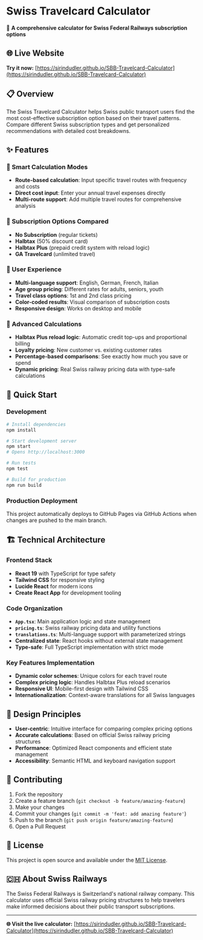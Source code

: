 # Swiss Travelcard Calculator

🚆 **A comprehensive calculator for Swiss Federal Railways subscription options**

## 🌐 Live Website
**Try it now:** [https://sirindudler.github.io/SBB-Travelcard-Calculator](https://sirindudler.github.io/SBB-Travelcard-Calculator)

## 📋 Overview

The Swiss Travelcard Calculator helps Swiss public transport users find the most cost-effective subscription option based on their travel patterns. Compare different Swiss subscription types and get personalized recommendations with detailed cost breakdowns.

## ✨ Features

### 🎯 Smart Calculation Modes
- **Route-based calculation**: Input specific travel routes with frequency and costs
- **Direct cost input**: Enter your annual travel expenses directly
- **Multi-route support**: Add multiple travel routes for comprehensive analysis

### 🎫 Subscription Options Compared
- **No Subscription** (regular tickets)
- **Halbtax** (50% discount card)
- **Halbtax Plus** (prepaid credit system with reload logic)
- **GA Travelcard** (unlimited travel)

### 🎨 User Experience
- **Multi-language support**: English, German, French, Italian
- **Age group pricing**: Different rates for adults, seniors, youth
- **Travel class options**: 1st and 2nd class pricing
- **Color-coded results**: Visual comparison of subscription costs
- **Responsive design**: Works on desktop and mobile

### 🧮 Advanced Calculations
- **Halbtax Plus reload logic**: Automatic credit top-ups and proportional billing
- **Loyalty pricing**: New customer vs. existing customer rates
- **Percentage-based comparisons**: See exactly how much you save or spend
- **Dynamic pricing**: Real Swiss railway pricing data with type-safe calculations

## 🚀 Quick Start

### Development
```bash
# Install dependencies
npm install

# Start development server
npm start
# Opens http://localhost:3000

# Run tests
npm test

# Build for production
npm run build
```

### Production Deployment
This project automatically deploys to GitHub Pages via GitHub Actions when changes are pushed to the main branch.

## 🏗️ Technical Architecture

### Frontend Stack
- **React 19** with TypeScript for type safety
- **Tailwind CSS** for responsive styling
- **Lucide React** for modern icons
- **Create React App** for development tooling

### Code Organization
- **`App.tsx`**: Main application logic and state management
- **`pricing.ts`**: Swiss railway pricing data and utility functions
- **`translations.ts`**: Multi-language support with parameterized strings
- **Centralized state**: React hooks without external state management
- **Type-safe**: Full TypeScript implementation with strict mode

### Key Features Implementation
- **Dynamic color schemes**: Unique colors for each travel route
- **Complex pricing logic**: Handles Halbtax Plus reload scenarios
- **Responsive UI**: Mobile-first design with Tailwind CSS
- **Internationalization**: Context-aware translations for all Swiss languages

## 🎨 Design Principles

- **User-centric**: Intuitive interface for comparing complex pricing options
- **Accurate calculations**: Based on official Swiss railway pricing structures
- **Performance**: Optimized React components and efficient state management
- **Accessibility**: Semantic HTML and keyboard navigation support

## 🤝 Contributing

1. Fork the repository
2. Create a feature branch (`git checkout -b feature/amazing-feature`)
3. Make your changes
4. Commit your changes (`git commit -m 'feat: add amazing feature'`)
5. Push to the branch (`git push origin feature/amazing-feature`)
6. Open a Pull Request

## 📝 License

This project is open source and available under the [MIT License](LICENSE).

## 🇨🇭 About Swiss Railways

The Swiss Federal Railways is Switzerland's national railway company. This calculator uses official Swiss railway pricing structures to help travelers make informed decisions about their public transport subscriptions.

---

**🌐 Visit the live calculator:** [https://sirindudler.github.io/SBB-Travelcard-Calculator](https://sirindudler.github.io/SBB-Travelcard-Calculator)